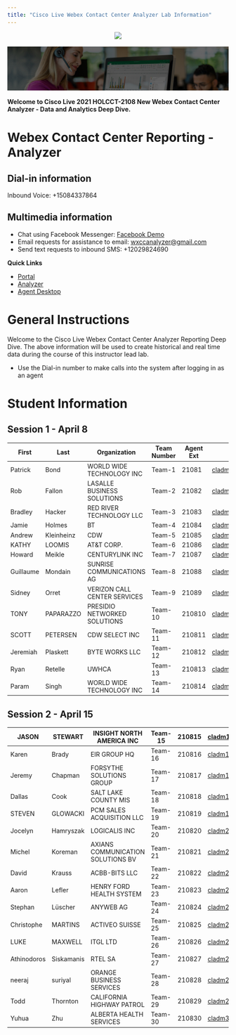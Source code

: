 ```yaml
---
title: "Cisco Live Webex Contact Center Analyzer Lab Information"
---
```

<p align="center">
  <img src="https://ayankovs-ccp-s3.s3.eu-west-3.amazonaws.com/CiscoLiveLogo.jpg">
</p>

![Banner](../images/wxccbanner.jpg)

**Welcome to Cisco Live 2021 HOLCCT-2108 New Webex Contact Center Analyzer - Data and Analytics Deep Dive.**

# Webex Contact Center Reporting - Analyzer

## Dial-in information
Inbound Voice: 	+15084337864

## Multimedia information
- Chat using Facebook Messenger:  [Facebook Demo](https://www.facebook.com/Wxcc-Demo-Page-107841834739318)
- Email requests for assistance to email: 	wxccanalyzer@gmail.com
- Send text requests to inbound SMS: 	+12029824690

**Quick Links**

* [Portal](https://portal.wxcc-us1.cisco.com/portal)
* [Analyzer](https://analyzer.wxcc-us1.cisco.com/analyzer/home)
* [Agent Desktop](https://desktop.wxcc-us1.cisco.com)

# General Instructions

Welcome to the Cisco Live Webex Contact Center Analyzer Reporting Deep Dive.  The above information will be used to create historical and real time data during the course of this instructor lead lab.
- Use the Dial-in number to make calls into the system after logging in as an agent

# Student Information
## Session 1 - April 8

| First     | Last       | Organization                 | Team Number | Agent Ext | Supervisor Login           | Password    |
|-----------|------------|------------------------------|-------------|-----------|----------------------------|-------------|
| Patrick   | Bond       | WORLD WIDE TECHNOLOGY INC    | Team-1      | 21081     | cladm1user@mailinator.com  | H0lcct2108! |
| Rob       | Fallon     | LASALLE BUSINESS SOLUTIONS   | Team-2      | 21082     | cladm2user@mailinator.com  | H0lcct2108! |
| Bradley   | Hacker     | RED RIVER TECHNOLOGY LLC     | Team-3      | 21083     | cladm3user@mailinator.com  | H0lcct2108! |
| Jamie     | Holmes     | BT                           | Team-4      | 21084     | cladm4user@mailinator.com  | H0lcct2108! |
| Andrew    | Kleinheinz | CDW                          | Team-5      | 21085     | cladm5user@mailinator.com  | H0lcct2108! |
| KATHY     | LOOMIS     | AT&T CORP.                   | Team-6      | 21086     | cladm6user@mailinator.com  | H0lcct2108! |
| Howard    | Meikle     | CENTURYLINK INC              | Team-7      | 21087     | cladm7user@mailinator.com  | H0lcct2108! |
| Guillaume | Mondain    | SUNRISE COMMUNICATIONS AG    | Team-8      | 21088     | cladm8user@mailinator.com  | H0lcct2108! |
| Sidney    | Orret      | VERIZON CALL CENTER SERVICES | Team-9      | 21089     | cladm9user@mailinator.com  | H0lcct2108! |
| TONY      | PAPARAZZO  | PRESIDIO NETWORKED SOLUTIONS | Team-10     | 210810    | cladm10user@mailinator.com | H0lcct2108! |
| SCOTT     | PETERSEN   | CDW SELECT INC               | Team-11     | 210811    | cladm11user@mailinator.com | H0lcct2108! |
| Jeremiah  | Plaskett   | BYTE WORKS LLC               | Team-12     | 210812    | cladm12user@mailinator.com | H0lcct2108! |
| Ryan      | Retelle    | UWHCA                        | Team-13     | 210813    | cladm13user@mailinator.com | H0lcct2108! |
| Param     | Singh      | WORLD WIDE TECHNOLOGY INC    | Team-14     | 210814    | cladm14user@mailinator.com | H0lcct2108! |

## Session 2 - April 15

| JASON       | STEWART    | INSIGHT NORTH AMERICA INC         | Team-15 | 210815 | cladm15user@mailinator.com | H0lcct2108! |
|-------------|------------|-----------------------------------|---------|--------|----------------------------|-------------|
| Karen       | Brady      | EIR GROUP HQ                      | Team-16 | 210816 | cladm16user@mailinator.com | H0lcct2108! |
| Jeremy      | Chapman    | FORSYTHE SOLUTIONS GROUP          | Team-17 | 210817 | cladm17user@mailinator.com | H0lcct2108! |
| Dallas      | Cook       | SALT LAKE COUNTY MIS              | Team-18 | 210818 | cladm18user@mailinator.com | H0lcct2108! |
| STEVEN      | GLOWACKI   | PCM SALES ACQUISITION LLC         | Team-19 | 210819 | cladm19user@mailinator.com | H0lcct2108! |
| Jocelyn     | Hamryszak  | LOGICALIS INC                     | Team-20 | 210820 | cladm20user@mailinator.com | H0lcct2108! |
| Michel      | Koreman    | AXIANS COMMUNICATION SOLUTIONS BV | Team-21 | 210821 | cladm21user@mailinator.com | H0lcct2108! |
| David       | Krauss     | ACBB-BITS LLC                     | Team-22 | 210822 | cladm22user@mailinator.com | H0lcct2108! |
| Aaron       | Lefler     | HENRY FORD HEALTH SYSTEM          | Team-23 | 210823 | cladm23user@mailinator.com | H0lcct2108! |
| Stephan     | Lüscher    | ANYWEB AG                         | Team-24 | 210824 | cladm24user@mailinator.com | H0lcct2108! |
| Christophe  | MARTINS    | ACTIVEO SUISSE                    | Team-25 | 210825 | cladm25user@mailinator.com | H0lcct2108! |
| LUKE        | MAXWELL    | ITGL LTD                          | Team-26 | 210826 | cladm26user@mailinator.com | H0lcct2108! |
| Athinodoros | Siskamanis | RTEL SA                           | Team-27 | 210827 | cladm27user@mailinator.com | H0lcct2108! |
| neeraj      | suriyal    | ORANGE BUSINESS SERVICES          | Team-28 | 210828 | cladm28user@mailinator.com | H0lcct2108! |
| Todd        | Thornton   | CALIFORNIA HIGHWAY PATROL         | Team-29 | 210829 | cladm29user@mailinator.com | H0lcct2108! |
| Yuhua       | Zhu        | ALBERTA HEALTH SERVICES           | Team-30 | 210830 | cladm30user@mailinator.com | H0lcct2108! |
